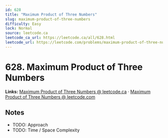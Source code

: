 ```yaml
--- 
id: 628
title: "Maximum Product of Three Numbers"
slug: maximum-product-of-three-numbers
difficulty: Easy
lock: Normal
source: leetcode.ca
leetcode_ca_url: https://leetcode.ca/all/628.html
leetcode_url: https://leetcode.com/problems/maximum-product-of-three-numbers/
---
```


# 628. Maximum Product of Three Numbers

**Links:** [Maximum Product of Three Numbers @ leetcode.ca](https://leetcode.ca/all/628.html) · [Maximum Product of Three Numbers @ leetcode.com](https://leetcode.com/problems/maximum-product-of-three-numbers/)

## Notes
- TODO: Approach
- TODO: Time / Space Complexity
